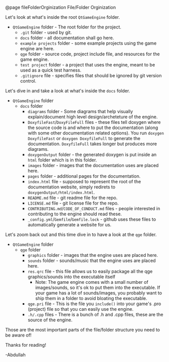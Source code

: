 @page fileFolderOrginization File/Folder Orginization

Let's look at what's inside the root `QtGameEngine` folder.
- `QtGameEngine` folder - The root folder for the project.
    - `.git` folder - used by git.
    - `docs` folder - all documentation shall go here.
    - `example projects` folder - some example projects using the game engine are here.
    - `qge` folder - source code, project include file, and resources for the game engine.
    - `test project` folder - a project that uses the engine, meant to be used as a quick test harness.
    - `.gitignore` file - specifies files that should be ignored by git version control.

Let's dive in and take a look at what's inside the `docs` folder.
- `QtGameEngine` folder
    - `docs` folder
        - `diagrams` folder - Some diagrams that help visually explain/document high level design/archeteture of the engine.
        - `DoxyfileFast`/`DoxyFileFull` files - these files tell doxygen where the source code is and where to put the documentation (along with some other documentation related options). You run `doxygen DoxyfileFast` or `doxygen DoxyfileFull` to generate the documentation. `DoxyfileFull` takes longer but produces more diagrams.
        - `doxygenOutput` folder - the generated doxygen is put inside an `html` folder which is in this folder.
        - `images` folder - images that the documentation uses are placed here.
        - `pages` folder - additional pages for the documentation.
        - `index.html` file - supposed to represent the root of the documentation website, simply redirets to `doxygenOutput/html/index.html`.
        - `README.md` file - git readme file for the repo.
        - `LICENSE.md` file - git license file for the repo.
        - `CONTRIBUTING.md`/`CODE_OF_CONDUCT.md` files - people interested in contributing to the engine should read these.
        - `_config.yml`/`Gemfile`/`Gemfile.lock` - github uses these files to automatically generate a website for us.

Let's zoom back out and this time dive in to have a look at the `qge` folder.
- `QtGameEngine` folder
    - `qge` folder
        - `graphics` folder - images that the engine uses are placed here.
        - `sounds` folder - sounds/music that the engine uses are placed here.
        - `res.qrc` file - this file allows us to easily package all the qge graphics/sounds into the executable itself
            - Note: The game engine comes with a small number of images/sounds, so it's ok to put them into the executable. If your game has a lot of sounds/images, you probably want to ship them in a folder to avoid bloating the executable.
        - `qge.pri` file - This is the file you `include()` into your game's .pro (project) file so that you can easily use the engine.
        - `.h/.cpp` files - There is a bunch of .h and .cpp files, these are the source of the engine.

Those are the most important parts of the file/folder structure you need to be aware of! 

Thanks for reading!

-Abdullah

